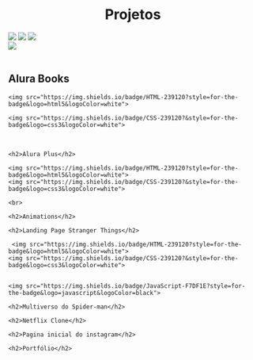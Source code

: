 <h1 align="center"> Projetos</h1>

<div>
<img src="https://img.shields.io/badge/HTML-239120?style=for-the-badge&logo=html5&logoColor=white">
<img src="https://img.shields.io/badge/CSS-239120?&style=for-the-badge&logo=css3&logoColor=white">
<img src="https://img.shields.io/badge/JavaScript-F7DF1E?style=for-the-badge&logo=javascript&logoColor=black">
<br>
<img src="https://img.shields.io/badge/Made%20for-VSCode-1f425f.svg">
</div><br>


<div>
    <h2>Alura Books</h2>
    
    <img src="https://img.shields.io/badge/HTML-239120?style=for-the-badge&logo=html5&logoColor=white">

    <img src="https://img.shields.io/badge/CSS-239120?&style=for-the-badge&logo=css3&logoColor=white">
    
       
</div><br>

    <h2>Alura Plus</h2>

    <img src="https://img.shields.io/badge/HTML-239120?style=for-the-badge&logo=html5&logoColor=white">
    <img src="https://img.shields.io/badge/CSS-239120?&style=for-the-badge&logo=css3&logoColor=white">
    
    <br>   

    <h2>Animations</h2>

    <h2>Landing Page Stranger Things</h2>

     <img src="https://img.shields.io/badge/HTML-239120?style=for-the-badge&logo=html5&logoColor=white">
    <img src="https://img.shields.io/badge/CSS-239120?&style=for-the-badge&logo=css3&logoColor=white">


    <img src="https://img.shields.io/badge/JavaScript-F7DF1E?style=for-the-badge&logo=javascript&logoColor=black">

    <h2>Multiverso do Spider-man</h2>

    <h2>Netflix Clone</h2>

    <h2>Pagina inicial do instagram</h2>

    <h2>Portfólio</h2>


